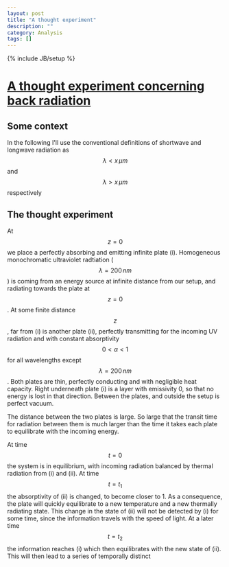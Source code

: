 ```yaml
---
layout: post
title: "A thought experiment"
description: ""
category: Analysis
tags: []
---
```

{% include JB/setup %}

# [A thought experiment concerning back radiation](http://hansbrenna.github.io/analysis/2016/05/09/a-thought-experiment)

## Some context

In the following I'll use the conventional definitions of shortwave and longwave radiation as $$\lambda < x \, \mu m$$ and $$\lambda > x \, \mu m$$ respectively

## The thought experiment
At $$z=0$$ we place a perfectly absorbing and emitting infinite plate (i). Homogeneous monochromatic ultraviolet radtiation ($$\lambda=200\, nm$$) is coming from an energy source at infinite distance from our setup, and radiating towards the plate at $$z=0$$. At some finite distance $$z$$, far from (i) is another plate (ii), perfectly transmitting for the incoming UV radiation and with constant absorptivity $$0 < \alpha < 1$$  for all wavelengths except $$\lambda=200\, nm$$. Both plates are thin, perfectly conducting and with negligible heat capacity. Right underneath plate (i) is a layer with emissivity 0, so that no energy is lost in that direction. Between the plates, and outside the setup is perfect vacuum.

The distance between the two plates is large. So large that the transit time for radiation between them is much larger than the time it takes each plate to equilibrate with the incoming energy.

At time $$t=0$$ the system is in equilibrium, with incoming radiation balanced by thermal radiation from (i) and (ii). At time $$t=t_1$$ the absorptivity of (ii) is changed, to become closer to 1. As a consequence, the plate will quickly equilibrate to a new temperature and a new thermally radiating state. This change in the state of (ii) will not be detected by (i) for some time, since the information travels with the speed of light. At a later time $$t=t_2$$ the information reaches (i) which then equilibrates with the new state of (ii). This will then lead to a series of temporally distinct 